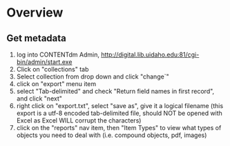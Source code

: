# Overview

## Get metadata 

1. log into CONTENTdm Admin, http://digital.lib.uidaho.edu:81/cgi-bin/admin/start.exe
2. Click on "collections" tab
3. Select collection from drop down and click "change`"
4. click on "export" menu item
5. select "Tab-delimited" and check "Return field names in first record", and click "next"
6. right click on "export.txt", select "save as", give it a logical filename (this export is a utf-8 encoded tab-delimited file, should NOT be opened with Excel as Excel WILL corrupt the characters)
7. click on the "reports" nav item, then "Item Types" to view what types of objects you need to deal with (i.e. compound objects, pdf, images)
